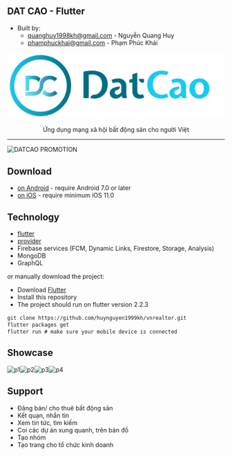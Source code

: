 ## DAT CAO - Flutter

* Built by: 
  * quanghuy1998kh@gmail.com - Nguyễn Quang Huy
  * phamphuckhai@gmail.com - Phạm Phúc Khải  

<p align="center"> <img src ="./assets/image/logo_full.png" /> </p>
<p align="center"> Ứng dụng mạng xã hội bất động sản cho người Việt </p>

---
![DATCAO PROMOTION](https://drive.google.com/uc?export=view&id=15apyx8kdT5de9sUxDrmbMU2fzNDXOK-3)

## Download

- [on Android](https://play.google.com/store/apps/details?id=com.datcao.mobile) - require Android 7.0 or later
- [on iOS](https://apps.apple.com/vn/app/datcao/id1554414069) - require minimum iOS 11.0

## Technology

- [flutter](https://flutter.dev/)
- [provider](https://pub.dev/packages/provider)
- Firebase services (FCM, Dynamic Links, Firestore, Storage, Analysis)
- MongoDB
- GraphQL

or manually download the project:

- Download [Flutter](https://flutter.dev/docs/get-started/install)
- Install this repository
- The project should run on flutter version 2.2.3
```
git clone https://github.com/huynguyen1999kh/vnrealtor.git 
flutter packages get
flutter run # make sure your mobile device is connected
```


## Showcase

![p1]![p2]![p3]![p4]

## Support 

 - Đăng bán/ cho thuê bất động sản
 - Kết quạn, nhắn tin
 - Xem tin tức, tìm kiếm
 - Coi các dự án xung quanh, trên bản đồ
 - Tạo nhóm
 - Tạo trang cho tổ chức kinh doanh


[p1]: https://drive.google.com/uc?export=view&id=1eZVvpkEP1GJMCm1tLLeakbz4NS7GA8jq
[p2]: https://drive.google.com/uc?export=view&id=1aUtDjkRjGD6EXDehhKn3ldJ95ZFe0JlO
[p3]: https://drive.google.com/uc?export=view&id=1SbRxjF8778F9MzpXr6R_ss_b26hZWj10
[p4]: https://drive.google.com/uc?export=view&id=1enE9Ccn9XQGofclTO7jteGfOaEmDvsDU
